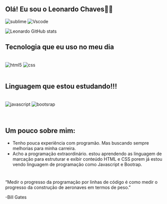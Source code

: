 ## Olá! Eu sou o Leonardo Chaves🤙🖖




![sublime](https://img.shields.io/badge/sublime_text-%23575757.svg?&style=for-the-badge&logo=sublime-text&logoColor=important)
![Vscode](https://img.shields.io/badge/Visual_Studio_Code-0078D4?style=for-the-badge&logo=visual%20studio%20code&logoColor=white)

![Leonardo GitHub stats](https://github-readme-stats.vercel.app/api?username=Leonardochaves543&show_icons=true&theme=tokyonight)



## Tecnologia que eu uso no meu dia

<div style="display: inline block;"><br>
    <img align="center" alt="html5" src="https://img.shields.io/badge/HTML5-E34F26?style=for-the-badge&logo=html5&logoColor=white">
    <img align="center" alt="css" src="https://img.shields.io/badge/CSS3-1572B6?style=for-the-badge&logo=css3&logoColor=white">
</div><br>


## Linguagem que estou estudando!!!

<div style="display: inline block;"><br>
    <img align="center" alt="javascript" src="https://img.shields.io/badge/JavaScript-F7DF1E?style=for-the-badge&logo=javascript&logoColor=black">
    <img align="center" alt="bootsrap" src="https://img.shields.io/badge/Bootstrap-563D7C?style=for-the-badge&logo=bootstrap&logoColor=white">
</div><br><br>



## Um pouco sobre mim:


- Tenho pouca experiência com programão. Mas buscando sempre melhorias para minha carreira.
- Acho a programação extraordinário. estou aprendendo as linguagem de marcação para estruturar e exibir conteúdo HTML e CSS porem já estou vendo linguagem de programação como Javascript e Bootrap.<br>

#

“Medir o progresso da programação por linhas de código é como medir o progresso da construção de aeronaves em termos de peso.”

-Bill Gates
